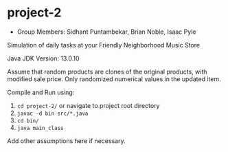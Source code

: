 # project-2

* Group Members: Sidhant Puntambekar, Brian Noble, Isaac Pyle

Simulation of daily tasks at your Friendly Neighborhood Music Store

Java JDK Version: 13.0.10

Assume that random products are clones of the original products, with modified sale price. Only randomized numerical values in the updated item.

Compile and Run using:

1. `cd project-2/` or navigate to project root directory
2. `javac -d bin src/*.java`
3. `cd bin/`
4. `java main_class`

Add other assumptions here if necessary.
